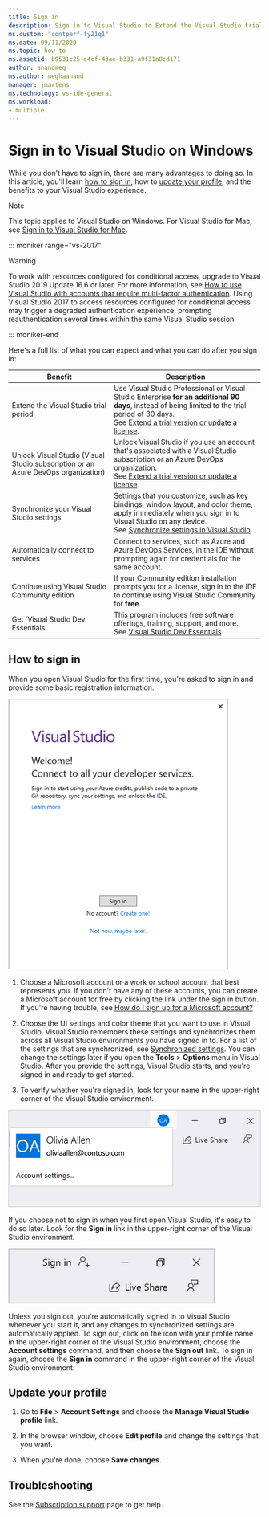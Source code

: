 ```yaml
---
title: Sign in 
description: Sign in to Visual Studio to Extend the Visual Studio trial period, Unlock Visual Studio, and more
ms.custom: "contperf-fy21q1"
ms.date: 09/11/2020
ms.topic: how-to
ms.assetid: b9531c25-e4cf-43ae-b331-a9f31a8cd171
author: anandmeg
ms.author: meghaanand
manager: jmartens
ms.technology: vs-ide-general
ms.workload:
- multiple
---
```

# Sign in to Visual Studio on Windows 

While you don't have to sign in, there are many advantages to doing so. In this article, you'll learn [how to sign in](#how-to-sign-in), how to [update your profile](#update-your-profile), and the benefits to your Visual Studio experience. 

> [!NOTE]
> This topic applies to Visual Studio on Windows. For Visual Studio for Mac, see [Sign in to Visual Studio for Mac](/visualstudio/mac/signing-in).

::: moniker range="vs-2017"

> [!WARNING]
> To work with resources configured for conditional access, upgrade to Visual Studio 2019 Update 16.6 or later. For more information, see [How to use Visual Studio with accounts that require multi-factor authentication](work-with-multi-factor-authentication.md).
> Using Visual Studio 2017 to access resources configured for conditional access may trigger a degraded authentication experience, prompting reauthentication several times within the same Visual Studio session. 
> 
::: moniker-end

Here's a full list of what you can expect and what you can do after you sign in:

|Benefit|Description|
|---|---|
|Extend the Visual Studio trial period|Use Visual Studio Professional or Visual Studio Enterprise **for an additional 90 days**, instead of being limited to the trial period of 30 days. <br/>See [Extend a trial version or update a license](../ide/how-to-unlock-visual-studio.md).|
|Unlock Visual Studio (Visual Studio subscription or an Azure DevOps organization)|Unlock Visual Studio if you use an account that's associated with a Visual Studio subscription or an Azure DevOps organization.<br/>See [Extend a trial version or update a license](../ide/how-to-unlock-visual-studio.md).|
|Synchronize your Visual Studio settings|Settings that you customize, such as key bindings, window layout, and color theme, apply immediately when you sign in to Visual Studio on any device. <br/>See [Synchronize settings in Visual Studio](../ide/synchronized-settings-in-visual-studio.md).|
|Automatically connect to services|Connect to services, such as Azure and Azure DevOps Services, in the IDE without prompting again for credentials for the same account.|
|Continue using Visual Studio Community edition|If your Community edition installation prompts you for a license, sign in to the IDE to continue using Visual Studio Community for **free**. |
|Get 'Visual Studio Dev Essentials'|This program includes free software offerings, training, support, and more. <br/>See [Visual Studio Dev Essentials](https://visualstudio.microsoft.com/dev-essentials/).|


## How to sign in 

When you open Visual Studio for the first time, you're asked to sign in and provide some basic registration information.

![Sign-in prompt](../ide/media/vs2019_signinpopup.png)

1. Choose a Microsoft account or a work or school account that best represents you. If you don't have any of these accounts, you can create a Microsoft account for free by clicking the link under the sign in button. If you're having trouble, see [How do I sign up for a Microsoft account?](https://support.microsoft.com/help/4026324/microsoft-account-how-to-create)

2. Choose the UI settings and color theme that you want to use in Visual Studio. Visual Studio remembers these settings and synchronizes them across all Visual Studio environments you have signed in to. For a list of the settings that are synchronized, see [Synchronized settings](../ide/synchronized-settings-in-visual-studio.md). You can change the settings later if you open the **Tools** > **Options** menu in Visual Studio.
   After you provide the settings, Visual Studio starts, and you're signed in and ready to get started. 
   
1. To verify whether you're signed in, look for your name in the upper-right corner of the Visual Studio environment.

![Currently logged in user in VS2019](../ide/media/vs2019_username.png)

If you choose not to sign in when you first open Visual Studio, it's easy to do so later. Look for the **Sign in** link in the upper-right corner of the Visual Studio environment.

![Not signed in user](../ide/media/vs2019_usernotsignedin.png)

Unless you sign out, you're automatically signed in to Visual Studio whenever you start it, and any changes to synchronized settings are automatically applied. To sign out, click on the icon with your profile name in the upper-right corner of the Visual Studio environment, choose the **Account settings** command, and then choose the **Sign out** link. To sign in again, choose the **Sign in** command in the upper-right corner of the Visual Studio environment.

## Update your profile

1. Go to **File** > **Account Settings** and choose the **Manage Visual Studio profile** link.

1. In the browser window, choose **Edit profile** and change the settings that you want.

1. When you're done, choose **Save changes**.

## Troubleshooting

See the [Subscription support](https://visualstudio.microsoft.com/subscriptions/support/) page to get help.
